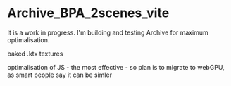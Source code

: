 # Archive_BPA_2scenes_vite

It is a work in progress. I'm building and testing Archive for maximum optimalisation.

baked .ktx textures

optimalisation of JS - the most effective - so plan is to migrate to webGPU, as smart people say it can be simler 


